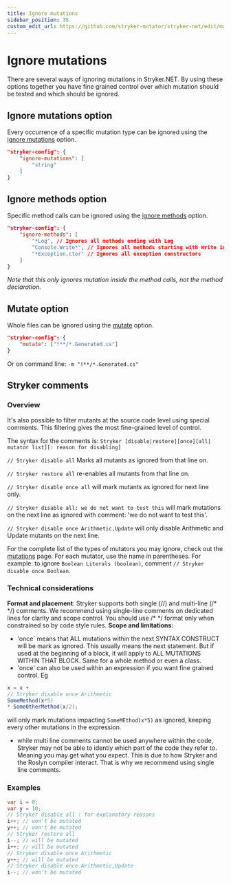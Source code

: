 ```yaml
---
title: Ignore mutations
sidebar_position: 35
custom_edit_url: https://github.com/stryker-mutator/stryker-net/edit/master/docs/ignore-mutations.md
---
```

# Ignore mutations

There are several ways of ignoring mutations in Stryker.NET. By using these options together you have fine grained control over which mutation should be tested and which should be ignored.

## Ignore mutations option

Every occurrence of a specific mutation type can be ignored using the [ignore mutations](https://stryker-mutator.io/docs/stryker-net/configuration#ignore-mutations-string) option.

``` json
"stryker-config": {
    "ignore-mutations": [
        "string"
    ]
}
```

## Ignore methods option

Specific method calls can be ignored using the [ignore methods](https://stryker-mutator.io/docs/stryker-net/configuration#ignore-methods-string) option.

``` json
"stryker-config": {
    "ignore-methods": [
        "*Log", // Ignores all methods ending with Log
        "Console.Write*", // Ignores all methods starting with Write in the class Console
        "*Exception.ctor" // Ignores all exception constructors
    ]
}
```

_Note that this only ignores mutation inside the method calls, not the method declaration._

## Mutate option

Whole files can be ignored using the [mutate](https://stryker-mutator.io/docs/stryker-net/configuration#mutate-glob) option.

``` json
"stryker-config": {
    "mutate": ["!**/*.Generated.cs"]
}
```

Or on command line: `-m "!**/*.Generated.cs"`

## Stryker comments

### Overview
It's also possible to filter mutants at the source code level using special comments. This filtering gives the most fine-grained level of control.

The syntax for the comments is: `Stryker [disable|restore][once][all| mutator list][: reason for disabling]`

`// Stryker disable all` Marks all mutants as ignored from that line on.

`// Stryker restore all` re-enables all mutants from that line on.

`// Stryker disable once all` will mark mutants as ignored for next line only.

`// Stryker disable all: we do not want to test this` will mark mutations on the next line as ignored with comment: 'we do not want to test this'.

`// Stryker disable once Arithmetic,Update` will only disable Arithmetic and Update mutants on the next line.

For the complete list of the types of mutators you may ignore, check out the [mutations](./mutations.md) page. For each mutator, use the name in parentheses. For example: to ignore `Boolean Literals (boolean)`, comment `// Stryker disable once Boolean`.

### Technical considerations
**Format and placement**:
Stryker supports both single (//) and multi-line (/\* \*/) comments. We recommend using single-line comments on dedicated lines for clarity and scope control.
You should use /\* \*/ format only when constrained so by code style rules.
**Scope and limitations**:
- 'once` means that ALL mutations within the next SYNTAX CONSTRUCT will be mark as ignored. This usually means the next statement.
But if used at the beginning of a block, it will apply to ALL MUTATIONS WITHIN THAT BLOCK. Same for a whole method or even a class.
- 'once' can also be used within an expression if you want fine grained control. Eg
```csharp
x = x + 
// Stryker disable once Arithmetic
SomeMethod(x*5)
* SomeOtherMethod(x/2);
```
will only mark mutations impacting `SomeMEthod(x*5)` as ignored, keeping every other mutations in the expression.
- while multi line comments cannot be used anywhere within the code, Stryker may not be able to identiy which part of the code they refer to.
Meaning you may get what you expect. This is due to how Stryker and the Roslyn compiler interact. That is why we recommend using single line comments.

### Examples

```csharp
var i = 0;
var y = 10;
// Stryker disable all : for explanatory reasons
i++; // won't be mutated
y++; // won't be mutated
// Stryker restore all
i--; // will be mutated
i++; // will be mutated
// Stryker disable once Arithmetic
y++; // will be mutated
// Stryker disable once Arithmetic,Update
i--; // won't be mutated
```

